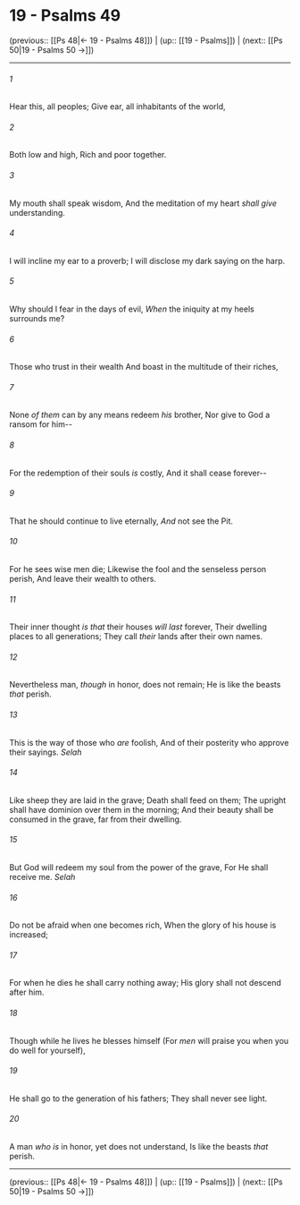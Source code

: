 # 19 - Psalms 49

(previous:: [[Ps 48|← 19 - Psalms 48]]) | (up:: [[19 - Psalms]]) | (next:: [[Ps 50|19 - Psalms 50 →]])

***


###### 1 
Hear this, all peoples; Give ear, all inhabitants of the world, 

###### 2 
Both low and high, Rich and poor together. 

###### 3 
My mouth shall speak wisdom, And the meditation of my heart _shall give_ understanding. 

###### 4 
I will incline my ear to a proverb; I will disclose my dark saying on the harp. 

###### 5 
Why should I fear in the days of evil, _When_ the iniquity at my heels surrounds me? 

###### 6 
Those who trust in their wealth And boast in the multitude of their riches, 

###### 7 
None _of them_ can by any means redeem _his_ brother, Nor give to God a ransom for him-- 

###### 8 
For the redemption of their souls _is_ costly, And it shall cease forever-- 

###### 9 
That he should continue to live eternally, _And_ not see the Pit. 

###### 10 
For he sees wise men die; Likewise the fool and the senseless person perish, And leave their wealth to others. 

###### 11 
Their inner thought _is that_ their houses _will last_ forever, Their dwelling places to all generations; They call _their_ lands after their own names. 

###### 12 
Nevertheless man, _though_ in honor, does not remain; He is like the beasts _that_ perish. 

###### 13 
This is the way of those who _are_ foolish, And of their posterity who approve their sayings. _Selah_ 

###### 14 
Like sheep they are laid in the grave; Death shall feed on them; The upright shall have dominion over them in the morning; And their beauty shall be consumed in the grave, far from their dwelling. 

###### 15 
But God will redeem my soul from the power of the grave, For He shall receive me. _Selah_ 

###### 16 
Do not be afraid when one becomes rich, When the glory of his house is increased; 

###### 17 
For when he dies he shall carry nothing away; His glory shall not descend after him. 

###### 18 
Though while he lives he blesses himself (For _men_ will praise you when you do well for yourself), 

###### 19 
He shall go to the generation of his fathers; They shall never see light. 

###### 20 
A man _who is_ in honor, yet does not understand, Is like the beasts _that_ perish.

***

(previous:: [[Ps 48|← 19 - Psalms 48]]) | (up:: [[19 - Psalms]]) | (next:: [[Ps 50|19 - Psalms 50 →]])

